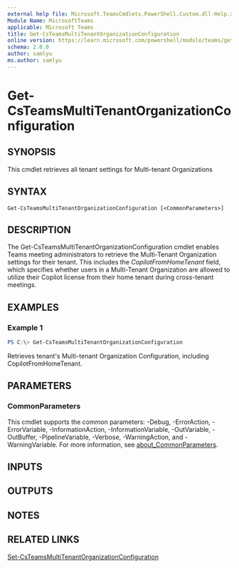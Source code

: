 ```yaml
---
external help file: Microsoft.TeamsCmdlets.PowerShell.Custom.dll-Help.xml
Module Name: MicrosoftTeams
applicable: Microsoft Teams
title: Get-CsTeamsMultiTenantOrganizationConfiguration 
online version: https://learn.microsoft.com/powershell/module/teams/get-csteamsmultitenantorganizationconfiguration 
schema: 2.0.0
author: samlyu
ms.author: samlyu
---
```


# Get-CsTeamsMultiTenantOrganizationConfiguration 

## SYNOPSIS

This cmdlet retrieves all tenant settings for Multi-tenant Organizations

## SYNTAX

```
Get-CsTeamsMultiTenantOrganizationConfiguration [<CommonParameters>]
```

## DESCRIPTION

The Get-CsTeamsMultiTenantOrganizationConfiguration cmdlet enables Teams meeting administrators to retrieve the Multi-Tenant Organization settings for their tenant. This includes the *CopilotFromHomeTenant* field, which specifies whether users in a Multi-Tenant Organization are allowed to utilize their Copilot license from their home tenant during cross-tenant meetings.

## EXAMPLES

### Example 1
```powershell
PS C:\> Get-CsTeamsMultiTenantOrganizationConfiguration
```

Retrieves tenant's Multi-tenant Organization Configuration, including CopilotFromHomeTenant.

## PARAMETERS

### CommonParameters
This cmdlet supports the common parameters: -Debug, -ErrorAction, -ErrorVariable, -InformationAction, -InformationVariable, -OutVariable, -OutBuffer, -PipelineVariable, -Verbose, -WarningAction, and -WarningVariable. For more information, see [about_CommonParameters](https://go.microsoft.com/fwlink/?LinkID=113216).

## INPUTS

## OUTPUTS

## NOTES

## RELATED LINKS

[Set-CsTeamsMultiTenantOrganizationConfiguration](https://learn.microsoft.com/powershell/module/teams/Set-CsTeamsMultiTenantOrganizationConfiguration)
